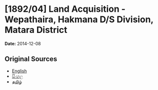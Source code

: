 # [1892/04] Land Acquisition - Wepathaira, Hakmana D/S Division, Matara District

**Date:** 2014-12-08

## Original Sources

- [English](https://documents.gov.lk/view/extra-gazettes/2014/12/1892-04_E.pdf)
- [සිංහල](https://documents.gov.lk/view/extra-gazettes/2014/12/1892-04_S.pdf)
- [தமிழ்](https://documents.gov.lk/view/extra-gazettes/2014/12/1892-04_T.pdf)
